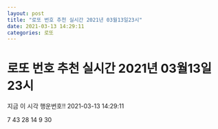 ```yaml
---
layout: post
title: "로또 번호 추천 실시간 2021년 03월13일23시"
date: 2021-03-13 14:29:11
categories: 로또
---
```


# 로또 번호 추천 실시간 2021년 03월13일23시

지금 이 시각 행운번호!! 2021-03-13 14:29:11

 7  43  28  14  9  30 

